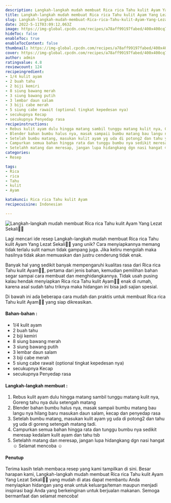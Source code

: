```yaml
---
description: Langkah-langkah mudah membuat Rica rica Tahu kulit Ayam Yang Lezat Sekali"
title: Langkah-langkah mudah membuat Rica rica Tahu kulit Ayam Yang Lezat Sekali
slug: Langkah-langkah-mudah-membuat-Rica-rica-Tahu-kulit-Ayam-Yang-Lezat-Sekali
date: 2022-5-11T03:09:12.063Z
image: https://img-global.cpcdn.com/recipes/a78aff99197fabed/400x400cq70/photo.jpg
hideToc: false
enableToc: true
enableTocContent: false
thumbnail: https://img-global.cpcdn.com/recipes/a78aff99197fabed/400x400cq70/photo.jpg
cover: https://img-global.cpcdn.com/recipes/a78aff99197fabed/400x400cq70/photo.jpg
author: admin
ratingvalue: 4.8
reviewcount: 124
recipeingredient:
- 1/4 kulit ayam
- 2 buah tahu
- 2 biji kemiri
- 8 siung bawang merah
- 3 siung bawang putih
- 3 lembar daun salam
- 3 biji cabe merah
- 5 siung cabe rawait (optional tingkat kepedesan nya)
- secukupnya Kecap
- secukupnya Penyedap rasa
recipeinstructions:
- Rebus kulit ayam dulu hingga matang sambil tunggu matang kulit nya, Goreng tahu nya dulu setengah matang
- Blender bahan bumbu halus nya, masak sampaii bumbu matang bau langu nya hilang baru masukan daun salam, kecap dan penyedap rasa
- Setelah bumbu matang, masukan kulit ayam yg uda di potong2 dan tahu yg uda di goreng setengah matang tadi.
- Campurkan semua bahan hingga rata dan tunggu bumbu nya sedikit meresap kedalam kulit ayam dan tahu tsb
- Setelahh matang dan meresap, jangan lupa hidangkang dgn nasi hangat ☺ Selamat mencoba ☺
categories:
- Resep

tags:
- Rica
- rica
- Tahu
- kulit
- Ayam

katakunci: Rica rica Tahu kulit Ayam
recipecuisine: Indonesian

---
```


![Langkah-langkah mudah membuat Rica rica Tahu kulit Ayam Yang Lezat Sekali👩‍🍳](https://img-global.cpcdn.com/recipes/a78aff99197fabed/400x400cq70/photo.jpg)

Lagi mencari ide resep Langkah-langkah mudah membuat Rica rica Tahu kulit Ayam Yang Lezat Sekali👩‍🍳 yang unik? Cara menyiapkannya memang tidak terlalu sulit namun tidak gampang juga. Jika keliru mengolah maka hasilnya tidak akan memuaskan dan justru cenderung tidak enak.

Banyak hal yang sedikit banyak mempengaruhi kualitas rasa dari Rica rica Tahu kulit Ayam👩‍🍳, pertama dari jenis bahan, kemudian pemilihan bahan segar sampai cara membuat dan menghidangkannya. Tidak usah pusing kalau hendak menyiapkan Rica rica Tahu kulit Ayam👩‍🍳 enak di rumah, karena asal sudah tahu triknya maka hidangan ini bisa jadi sajian spesial.

Di bawah ini ada beberapa cara mudah dan praktis untuk membuat Rica rica Tahu kulit Ayam👩‍🍳 yang siap dikreasikan.

<!--inarticleads1-->

#### Bahan-bahan :

- 1/4 kulit ayam
- 2 buah tahu
- 2 biji kemiri
- 8 siung bawang merah
- 3 siung bawang putih
- 3 lembar daun salam
- 3 biji cabe merah
- 5 siung cabe rawait (optional tingkat kepedesan nya)
- secukupnya Kecap
- secukupnya Penyedap rasa

<!--inarticleads2-->

#### Langkah-langkah membuat :

1. Rebus kulit ayam dulu hingga matang sambil tunggu matang kulit nya, Goreng tahu nya dulu setengah matang
1. Blender bahan bumbu halus nya, masak sampaii bumbu matang bau langu nya hilang baru masukan daun salam, kecap dan penyedap rasa
1. Setelah bumbu matang, masukan kulit ayam yg uda di potong2 dan tahu yg uda di goreng setengah matang tadi.
1. Campurkan semua bahan hingga rata dan tunggu bumbu nya sedikit meresap kedalam kulit ayam dan tahu tsb
1. Setelahh matang dan meresap, jangan lupa hidangkang dgn nasi hangat ☺ Selamat mencoba ☺

#### Penutup

Terima kasih telah membaca resep yang kami tampilkan di sini. Besar harapan kami, Langkah-langkah mudah membuat Rica rica Tahu kulit Ayam Yang Lezat Sekali👩‍🍳 yang mudah di atas dapat membantu Anda menyiapkan hidangan yang enak untuk keluarga/teman maupun menjadi inspirasi bagi Anda yang berkeinginan untuk berjualan makanan. Semoga bermanfaat dan selamat mencoba!